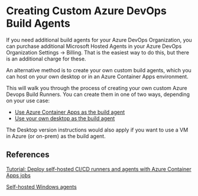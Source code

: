 # Creating Custom Azure DevOps Build Agents

If you need additional build agents for your Azure DevOps Organization, you can purchase additional Microsoft Hosted Agents in your Azure DevOps Organization Settings -> Billing.  That is the easiest way to do this, but there is an additional charge for these.

An alternative method is to create your own custom build agents, which you can host on your own desktop or in an Azure Container Apps environment.

This will walk you through the process of creating your own custom Azure Devops Build Runners. You can create them in one of two ways, depending on your use case:

* [Use Azure Container Apps as the build agent](./aca-runner/readme.md)
* [Use your own desktop as the build agent](./desktop-runner/readme.md)

The Desktop version instructions would also apply if you want to use a VM in Azure (or on-prem) as the build agent.

## References

[Tutorial: Deploy self-hosted CI/CD runners and agents with Azure Container Apps jobs](https://learn.microsoft.com/en-us/azure/container-apps/tutorial-ci-cd-runners-jobs?tabs=bash&pivots=container-apps-jobs-self-hosted-ci-cd-azure-pipelines)

[Self-hosted Windows agents](https://learn.microsoft.com/en-us/azure/devops/pipelines/agents/windows-agent?view=azure-devops)

<!-- Another example for VM Scale Set Agents: https://dev.to/n3wt0n/everything-about-the-azure-pipelines-scale-set-agents-vmss-cp2 
     Also: Run Azure Pipelines in Docker (same guy -- CoderDave) -- https://www.youtube.com/watch?v=rO-VKProMp8 -->
